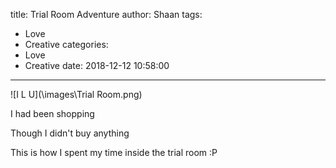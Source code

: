 title: Trial Room Adventure
author: Shaan
tags:
  - Love
  - Creative
categories:
  - Love
  - Creative
date: 2018-12-12 10:58:00
---

![I L U](\images\Trial Room.png)

I had been shopping

Though I didn't buy anything

This is how I spent my time inside the trial room :P